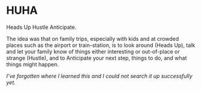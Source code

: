 # HUHA

Heads Up Hustle Anticipate.

The idea was that on family trips, especially with kids and at crowded places such as the airport or train-station, is to look around (Heads Up), talk and let your family know of things either interesting or out-of-place or strange (Hustle), and to Anticipate your next step, things to do, and what things might happen.

*I’ve forgotten where I learned this and I could not search it up successfully yet.*